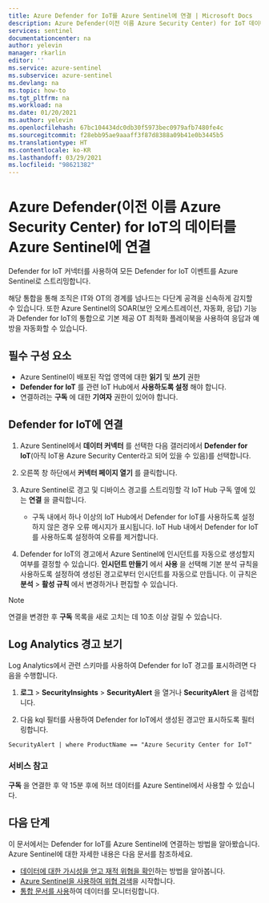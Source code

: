 ```yaml
---
title: Azure Defender for IoT를 Azure Sentinel에 연결 | Microsoft Docs
description: Azure Defender(이전 이름 Azure Security Center) for IoT 데이터를 Azure Sentinel에 연결하는 방법을 알아봅니다.
services: sentinel
documentationcenter: na
author: yelevin
manager: rkarlin
editor: ''
ms.service: azure-sentinel
ms.subservice: azure-sentinel
ms.devlang: na
ms.topic: how-to
ms.tgt_pltfrm: na
ms.workload: na
ms.date: 01/20/2021
ms.author: yelevin
ms.openlocfilehash: 67bc104434dc0db30f5973bec0979afb7480fe4c
ms.sourcegitcommit: f28ebb95ae9aaaff3f87d8388a09b41e0b3445b5
ms.translationtype: HT
ms.contentlocale: ko-KR
ms.lasthandoff: 03/29/2021
ms.locfileid: "98621382"
---
```

# <a name="connect-your-data-from-azure-defender-formerly-azure-security-center-for-iot-to-azure-sentinel"></a>Azure Defender(이전 이름 Azure Security Center) for IoT의 데이터를 Azure Sentinel에 연결 

Defender for IoT 커넥터를 사용하여 모든 Defender for IoT 이벤트를 Azure Sentinel로 스트리밍합니다. 

해당 통합을 통해 조직은 IT와 OT의 경계를 넘나드는 다단계 공격을 신속하게 감지할 수 있습니다. 또한 Azure Sentinel의 SOAR(보안 오케스트레이션, 자동화, 응답) 기능과 Defender for IoT의 통합으로 기본 제공 OT 최적화 플레이북을 사용하여 응답과 예방을 자동화할 수 있습니다. 
## <a name="prerequisites"></a>필수 구성 요소

- Azure Sentinel이 배포된 작업 영역에 대한 **읽기** 및 **쓰기** 권한
- **Defender for IoT** 를 관련 IoT Hub에서 **사용하도록 설정** 해야 합니다.
- 연결하려는 **구독** 에 대한 **기여자** 권한이 있어야 합니다.

## <a name="connect-to-defender-for-iot"></a>Defender for IoT에 연결

1. Azure Sentinel에서 **데이터 커넥터** 를 선택한 다음 갤러리에서 **Defender for IoT**(아직 IoT용 Azure Security Center라고 되어 있을 수 있음)를 선택합니다.

1. 오른쪽 창 하단에서 **커넥터 페이지 열기** 를 클릭합니다. 

1. Azure Sentinel로 경고 및 디바이스 경고를 스트리밍할 각 IoT Hub 구독 옆에 있는 **연결** 을 클릭합니다. 
    - 구독 내에서 하나 이상의 IoT Hub에서 Defender for IoT를 사용하도록 설정하지 않은 경우 오류 메시지가 표시됩니다. IoT Hub 내에서 Defender for IoT를 사용하도록 설정하여 오류를 제거합니다.

1. Defender for IoT의 경고에서 Azure Sentinel에 인시던트를 자동으로 생성할지 여부를 결정할 수 있습니다. **인시던트 만들기** 에서 **사용** 을 선택해 기본 분석 규칙을 사용하도록 설정하여 생성된 경고로부터 인시던트를 자동으로 만듭니다. 이 규칙은 **분석** > **활성 규칙** 에서 변경하거나 편집할 수 있습니다.

> [!NOTE]
> 연결을 변경한 후 **구독** 목록을 새로 고치는 데 10초 이상 걸릴 수 있습니다. 

## <a name="log-analytics-alert-view"></a>Log Analytics 경고 보기

Log Analytics에서 관련 스키마를 사용하여 Defender for IoT 경고를 표시하려면 다음을 수행합니다.

1. **로그** > **SecurityInsights** > **SecurityAlert** 을 열거나 **SecurityAlert** 을 검색합니다. 

2. 다음 kql 필터를 사용하여 Defender for IoT에서 생성된 경고만 표시하도록 필터링합니다.

```kusto
SecurityAlert | where ProductName == "Azure Security Center for IoT"
``` 

### <a name="service-notes"></a>서비스 참고

**구독** 을 연결한 후 약 15분 후에 허브 데이터를 Azure Sentinel에서 사용할 수 있습니다.


## <a name="next-steps"></a>다음 단계

이 문서에서는 Defender for IoT를 Azure Sentinel에 연결하는 방법을 알아봤습니다. Azure Sentinel에 대한 자세한 내용은 다음 문서를 참조하세요.

- [데이터에 대한 가시성을 얻고 재적 위협을 확인](quickstart-get-visibility.md)하는 방법을 알아봅니다.
- [Azure Sentinel을 사용하여 위협 검색](tutorial-detect-threats-built-in.md)을 시작합니다.
- [통합 문서를 사용](tutorial-monitor-your-data.md)하여 데이터를 모니터링합니다.
